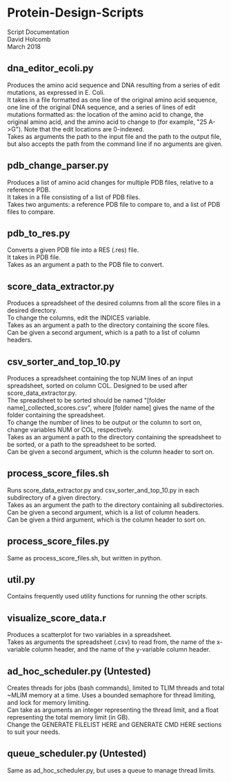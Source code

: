 # Protein-Design-Scripts
Script Documentation  
David Holcomb  
March 2018

## dna_editor_ecoli.py
Produces the amino acid sequence and DNA resulting from a series of edit mutations, as expressed in E. Coli.  
It takes in a file formatted as one line of the original amino acid sequence, one line of the original DNA sequence, and a series of lines of edit mutations formatted as: the location of the amino acid to change, the original amino acid, and the amino acid to change to (for example, "25 A->G"). Note that the edit locations are 0-indexed.  
Takes as arguments the path to the input file and the path to the output file, but also accepts the path from the command line if no arguments are given.

## pdb_change_parser.py
Produces a list of amino acid changes for multiple PDB files, relative to a reference PDB.  
It takes in a file consisting of a list of PDB files.  
Takes two arguments: a reference PDB file to compare to, and a list of PDB files to compare.

## pdb_to_res.py
Converts a given PDB file into a RES (.res) file.  
It takes in PDB file.  
Takes as an argument a path to the PDB file to convert.

## score_data_extractor.py
Produces a spreadsheet of the desired columns from all the score files in a desired directory.  
To change the columns, edit the INDICES variable.  
Takes as an argument a path to the directory containing the score files.  
Can be given a second argument, which is a path to a list of column headers.

## csv_sorter_and_top_10.py
Produces a spreadsheet containing the top NUM lines of an input spreadsheet, sorted on column COL. Designed to be used after score_data_extractor.py.  
The spreadsheet to be sorted should be named "[folder name]_collected_scores.csv", where [folder name] gives the name of the folder containing the spreadsheet.  
To change the number of lines to be output or the column to sort on, change variables NUM or COL, respectively.  
Takes as an argument a path to the directory containing the spreadsheet to be sorted, or a path to the spreadsheet to be sorted.  
Can be given a second argument, which is the column header to sort on.

## process_score_files.sh
Runs score_data_extractor.py and csv_sorter_and_top_10.py in each subdirectory of a given directory.  
Takes as an argument the path to the directory containing all subdirectories.  
Can be given a second argument, which is a list of column headers.  
Can be given a third argument, which is the column header to sort on.

## process_score_files.py
Same as process_score_files.sh, but written in python.

## util.py
Contains frequently used utility functions for running the other scripts.

## visualize_score_data.r
Produces a scatterplot for two variables in a spreadsheet.  
Takes as arguments the spreadsheet (.csv) to read from, the name of the x-variable column header, and the name of the y-variable column header.

## ad_hoc_scheduler.py (Untested)
Creates threads for jobs (bash commands), limited to TLIM threads and total ~MLIM memory at a time. Uses a bounded semaphore for thread limiting, and lock for memory limiting.  
Can take as arguments an integer representing the thread limit, and a float representing the total memory limit (in GB).   
Change the GENERATE FILELIST HERE and GENERATE CMD HERE sections to suit your needs.

## queue_scheduler.py (Untested)
Same as ad_hoc_scheduler.py, but uses a queue to manage thread limits. 